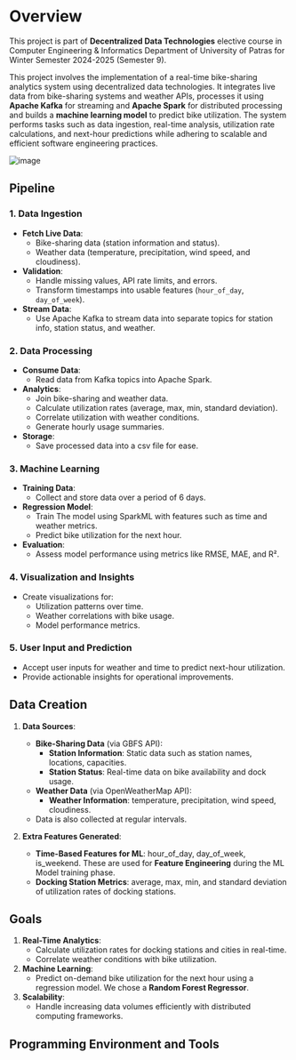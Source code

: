 # Overview
This project is part of **Decentralized Data Technologies** elective course in Computer Engineering & Informatics Department of University of Patras for Winter Semester 2024-2025 (Semester 9).

This project involves the implementation of a real-time bike-sharing analytics system using decentralized data technologies. It integrates live data from bike-sharing systems and weather APIs, processes it using **Apache Kafka** for streaming and **Apache Spark** for distributed processing and builds a **machine learning model** to predict bike utilization. The system performs tasks such as data ingestion, real-time analysis, utilization rate calculations, and next-hour predictions while adhering to scalable and efficient software engineering practices.

![image](https://github.com/user-attachments/assets/b909ec1f-3d32-4db2-b6b6-0c302ac3b3ef)

## Pipeline
### 1. Data Ingestion
- **Fetch Live Data**:
  - Bike-sharing data (station information and status).
  - Weather data (temperature, precipitation, wind speed, and cloudiness).
- **Validation**:
  - Handle missing values, API rate limits, and errors.
  - Transform timestamps into usable features (`hour_of_day`, `day_of_week`).
- **Stream Data**:
  - Use Apache Kafka to stream data into separate topics for station info, station status, and weather.

### 2. Data Processing
- **Consume Data**:
  - Read data from Kafka topics into Apache Spark.
- **Analytics**:
  - Join bike-sharing and weather data.
  - Calculate utilization rates (average, max, min, standard deviation).
  - Correlate utilization with weather conditions.
  - Generate hourly usage summaries.
- **Storage**:
  - Save processed data into a csv file for ease.

### 3. Machine Learning
- **Training Data**:
  - Collect and store data over a period of 6 days.
- **Regression Model**:
  - Train The model using SparkML with features such as time and weather metrics.
  - Predict bike utilization for the next hour.
- **Evaluation**:
  - Assess model performance using metrics like RMSE, MAE, and R².

### 4. Visualization and Insights
- Create visualizations for:
  - Utilization patterns over time.
  - Weather correlations with bike usage.
  - Model performance metrics.

### 5. User Input and Prediction
- Accept user inputs for weather and time to predict next-hour utilization.
- Provide actionable insights for operational improvements.

## Data Creation
1. **Data Sources**:
   - **Bike-Sharing Data** (via GBFS API):
     - **Station Information**: Static data such as station names, locations, capacities.
     - **Station Status**: Real-time data on bike availability and dock usage.
   - **Weather Data** (via OpenWeatherMap API):
     - **Weather Information**: temperature, precipitation, wind speed, cloudiness.
   - Data is also collected at regular intervals.

2. **Extra Features Generated**:
   - **Time-Based Features for ML**: hour_of_day, day_of_week, is_weekend. These are used for **Feature Engineering** during the ML Model training phase.
   - **Docking Station Metrics**: average, max, min, and standard deviation of utilization rates of docking stations.

## Goals
1. **Real-Time Analytics**:
   - Calculate utilization rates for docking stations and cities in real-time.
   - Correlate weather conditions with bike utilization.
2. **Machine Learning**:
   - Predict on-demand bike utilization for the next hour using a regression model. We chose a **Random Forest Regressor**.
3. **Scalability**:
   - Handle increasing data volumes efficiently with distributed computing frameworks.

## Programming Environment and Tools
